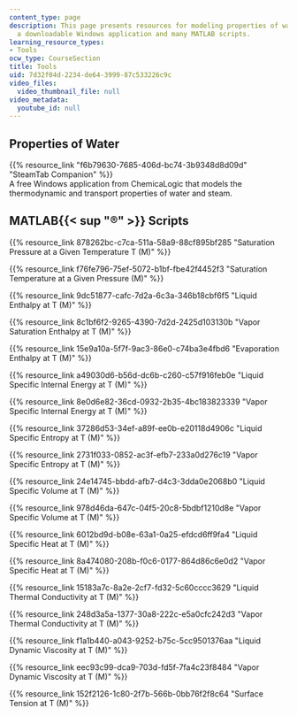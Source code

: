 ```yaml
---
content_type: page
description: This page presents resources for modeling properties of water, including
  a downloadable Windows application and many MATLAB scripts.
learning_resource_types:
- Tools
ocw_type: CourseSection
title: Tools
uid: 7d32f04d-2234-de64-3999-87c533226c9c
video_files:
  video_thumbnail_file: null
video_metadata:
  youtube_id: null
---
```


Properties of Water
-------------------

{{% resource_link "f6b79630-7685-406d-bc74-3b9348d8d09d" "SteamTab Companion" %}}  
A free Windows application from ChemicaLogic that models the thermodynamic and transport properties of water and steam.

MATLAB{{< sup "®" >}} Scripts
-----------------------------

{{% resource_link 878262bc-c7ca-511a-58a9-88cf895bf285 "Saturation Pressure at a Given Temperature T (M)" %}}

{{% resource_link f76fe796-75ef-5072-b1bf-fbe42f4452f3 "Saturation Temperature at a Given Pressure (M)" %}}

{{% resource_link 9dc51877-cafc-7d2a-6c3a-346b18cbf6f5 "Liquid Enthalpy at T (M)" %}}

{{% resource_link 8c1bf6f2-9265-4390-7d2d-2425d103130b "Vapor Saturation Enthalpy at T (M)" %}}

{{% resource_link 15e9a10a-5f7f-9ac3-86e0-c74ba3e4fbd6 "Evaporation Enthalpy at T (M)" %}}

{{% resource_link a49030d6-b56d-dc6b-c260-c57f916feb0e "Liquid Specific Internal Energy at T (M)" %}}

{{% resource_link 8e0d6e82-36cd-0932-2b35-4bc183823339 "Vapor Specific Internal Energy at T (M)" %}}

{{% resource_link 37286d53-34ef-a89f-ee0b-e20118d4906c "Liquid Specific Entropy at T (M)" %}}

{{% resource_link 2731f033-0852-ac3f-efb7-233a0d276c19 "Vapor Specific Entropy at T (M)" %}}

{{% resource_link 24e14745-bbdd-afb7-d4c3-3dda0e2068b0 "Liquid Specific Volume at T (M)" %}}

{{% resource_link 978d46da-647c-04f5-20c8-5bdbf1210d8e "Vapor Specific Volume at T (M)" %}}

{{% resource_link 6012bd9d-b08e-63a1-0a25-efdcd6ff9fa4 "Liquid Specific Heat at T (M)" %}}

{{% resource_link 8a474080-208b-f0c6-0177-864d86c6e0d2 "Vapor Specific Heat at T (M)" %}}

{{% resource_link 15183a7c-8a2e-2cf7-fd32-5c60cccc3629 "Liquid Thermal Conductivity at T (M)" %}}

{{% resource_link 248d3a5a-1377-30a8-222c-e5a0cfc242d3 "Vapor Thermal Conductivity at T (M)" %}}

{{% resource_link f1a1b440-a043-9252-b75c-5cc9501376aa "Liquid Dynamic Viscosity at T (M)" %}}

{{% resource_link eec93c99-dca9-703d-fd5f-7fa4c23f8484 "Vapor Dynamic Viscosity at T (M)" %}}

{{% resource_link 152f2126-1c80-2f7b-566b-0bb76f2f8c64 "Surface Tension at T (M)" %}}